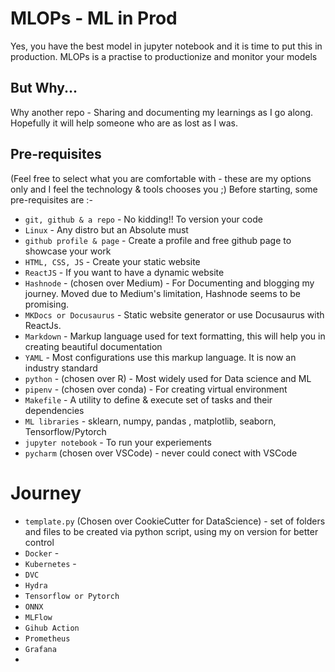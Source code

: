 # MLOPs - ML in Prod


Yes, you have the best model in jupyter notebook and it is time to put this in production. MLOPs is a practise to productionize and monitor your models


## But Why... 
Why another repo - Sharing and documenting my learnings as I go along. Hopefully it will help someone who are as lost as I was.

## Pre-requisites
(Feel free to select what you are comfortable with - these are my options only and I feel the technology & tools chooses you ;)
Before starting, some pre-requisites are :-

-  `git, github & a repo` - No kidding!! To version your code
-  `Linux` - Any distro but an Absolute must 
-  `github profile & page` - Create a profile and free github page to showcase your work
-  `HTML, CSS, JS` - Create your static website 
-  `ReactJS` - If you want to have a dynamic website 
-  `Hashnode` - (chosen over Medium) - For Documenting and blogging my journey. Moved due to Medium's limitation, Hashnode seems to be promising.
-  `MKDocs or Docusaurus` - Static website generator or use Docusaurus with ReactJs.
-  `Markdown` - Markup language used for text formatting, this will help you in creating beautiful documentation 
-  `YAML` - Most configurations use this markup language. It is now an industry standard
-  `python` - (chosen over R) - Most widely used for Data science and ML
-  `pipenv` - (chosen over conda) - For creating virtual environment 
-  `Makefile` - A utility to define & execute set of tasks and their dependencies
-  `ML libraries` - sklearn, numpy, pandas , matplotlib, seaborn, Tensorflow/Pytorch
-  `jupyter notebook` - To run your experiements
-  `pycharm` (chosen over VSCode) - never could conect with VSCode 


# Journey
- `template.py` (Chosen over CookieCutter for DataScience) - set of folders and files to be created via python script, using my on version for better control
- `Docker` - 
- `Kubernetes` - 
- `DVC`
- `Hydra`
- `Tensorflow or Pytorch`
- `ONNX`
- `MLFlow`
- `Gihub Action`
- `Prometheus`
- `Grafana`
- 








